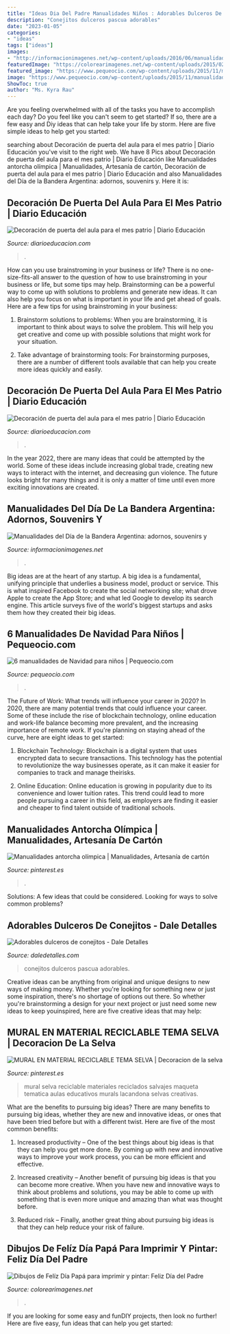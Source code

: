 ```yaml
---
title: "Ideas Dia Del Padre Manualidades Niños : Adorables Dulceros De Conejitos"
description: "Conejitos dulceros pascua adorables"
date: "2023-01-05"
categories:
- "ideas"
tags: ["ideas"]
images:
- "http://informacionimagenes.net/wp-content/uploads/2016/06/manualidades-de-banderas-argentinas-20-de-junio-7.jpg"
featuredImage: "https://colorearimagenes.net/wp-content/uploads/2015/02/dibujo-dia-del-padre8.jpg"
featured_image: "https://www.pequeocio.com/wp-content/uploads/2015/11/manualidades-navidad-2.jpg"
image: "https://www.pequeocio.com/wp-content/uploads/2015/11/manualidades-navidad-2.jpg"
ShowToc: true
author: "Ms. Kyra Rau"
---
```



Are you feeling overwhelmed with all of the tasks you have to accomplish each day? Do you feel like you can't seem to get started? If so, there are a few easy and Diy ideas that can help take your life by storm. Here are five simple ideas to help get you started:

	

		
searching about Decoración de puerta del aula para el mes patrio | Diario Educación you've visit to the right web. We have 8 Pics about Decoración de puerta del aula para el mes patrio | Diario Educación like Manualidades antorcha olímpica | Manualidades, Artesanía de cartón, Decoración de puerta del aula para el mes patrio | Diario Educación and also Manualidades del Día de la Bandera Argentina: adornos, souvenirs y. Here it is:
		
    
## Decoración De Puerta Del Aula Para El Mes Patrio | Diario Educación

<img loading=lazy src="https://diarioeducacion.com/wp-content/uploads/2018/08/puertas-independencia-8.jpg" onerror="this.onerror=null;this.src='https://tse4.mm.bing.net/th?id=OIP.Kn-W4jZMG7RcnN8OtBUNvwHaNK&amp;pid=15.1';" alt="Decoración de puerta del aula para el mes patrio | Diario Educación">

_Source: diarioeducacion.com_

>. 

	

How can you use brainstroming in your business or life?
There is no one-size-fits-all answer to the question of how to use brainstroming in your business or life, but some tips may help. Brainstorming can be a powerful way to come up with solutions to problems and generate new ideas. It can also help you focus on what is important in your life and get ahead of goals. Here are a few tips for using brainstroming in your business: 
1. Brainstorm solutions to problems: When you are brainstorming, it is important to think about ways to solve the problem. This will help you get creative and come up with possible solutions that might work for your situation. 

2. Take advantage of brainstorming tools: For brainstorming purposes, there are a number of different tools available that can help you create more ideas quickly and easily.

    
## Decoración De Puerta Del Aula Para El Mes Patrio | Diario Educación

<img loading=lazy src="https://diarioeducacion.com/wp-content/uploads/2018/08/puertas-independencia-4.jpg" onerror="this.onerror=null;this.src='https://tse1.mm.bing.net/th?id=OIP.B4z6J2nDb1RwuHeq5ZfRsQHaNK&amp;pid=15.1';" alt="Decoración de puerta del aula para el mes patrio | Diario Educación">

_Source: diarioeducacion.com_

>. 

	

In the year 2022, there are many ideas that could be attempted by the world. Some of these ideas include increasing global trade, creating new ways to interact with the internet, and decreasing gun violence. The future looks bright for many things and it is only a matter of time until even more exciting innovations are created.

    
## Manualidades Del Día De La Bandera Argentina: Adornos, Souvenirs Y

<img loading=lazy src="http://informacionimagenes.net/wp-content/uploads/2016/06/manualidades-de-banderas-argentinas-20-de-junio-7.jpg" onerror="this.onerror=null;this.src='https://tse3.mm.bing.net/th?id=OIP.B885mVvT6B_F3oQjSlVz4wHaJ4&amp;pid=15.1';" alt="Manualidades del Día de la Bandera Argentina: adornos, souvenirs y">

_Source: informacionimagenes.net_

>. 

	

Big ideas are at the heart of any startup. A big idea is a fundamental, unifying principle that underlies a business model, product or service. This is what inspired Facebook to create the social networking site; what drove Apple to create the App Store; and what led Google to develop its search engine. This article surveys five of the world's biggest startups and asks them how they created their big ideas.

    
## 6 Manualidades De Navidad Para Niños | Pequeocio.com

<img loading=lazy src="https://www.pequeocio.com/wp-content/uploads/2015/11/manualidades-navidad-2.jpg" onerror="this.onerror=null;this.src='https://tse2.mm.bing.net/th?id=OIP.SFKFZsvYZOyg9ixz2FTXJQHaLH&amp;pid=15.1';" alt="6 manualidades de Navidad para niños | Pequeocio.com">

_Source: pequeocio.com_

>. 

	

The Future of Work: What trends will influence your career in 2020?
In 2020, there are many potential trends that could influence your career. Some of these include the rise of blockchain technology, online education and work-life balance becoming more prevalent, and the increasing importance of remote work. If you're planning on staying ahead of the curve, here are eight ideas to get started:
1. Blockchain Technology: Blockchain is a digital system that uses encrypted data to secure transactions. This technology has the potential to revolutionize the way businesses operate, as it can make it easier for companies to track and manage theirisks.

2. Online Education: Online education is growing in popularity due to its convenience and lower tuition rates. This trend could lead to more people pursuing a career in this field, as employers are finding it easier and cheaper to find talent outside of traditional schools.


    
## Manualidades Antorcha Olímpica | Manualidades, Artesanía De Cartón

<img loading=lazy src="https://i.pinimg.com/736x/c1/e0/b5/c1e0b5fb9169a60164898312bda57957.jpg" onerror="this.onerror=null;this.src='https://tse1.mm.bing.net/th?id=OIP.U9I3zZqxY2jt05ux7VeoFgHaJ3&amp;pid=15.1';" alt="Manualidades antorcha olímpica | Manualidades, Artesanía de cartón">

_Source: pinterest.es_

>. 

	

Solutions: A few ideas that could be considered.
Looking for ways to solve common problems?

    
## Adorables Dulceros De Conejitos - Dale Detalles

<img loading=lazy src="https://i1.wp.com/www.daledetalles.com/wp-content/uploads/2018/03/conejitos-pascua-768x1024.jpg?resize=550%2C733" onerror="this.onerror=null;this.src='https://tse4.mm.bing.net/th?id=OIP.P_ouvovK2_vVbkiSmTUvjgHaJ3&amp;pid=15.1';" alt="Adorables dulceros de conejitos - Dale Detalles">

_Source: daledetalles.com_

>conejitos dulceros pascua adorables. 

	

Creative ideas can be anything from original and unique designs to new ways of making money. Whether you're looking for something new or just some inspiration, there's no shortage of options out there. So whether you're brainstorming a design for your next project or just need some new ideas to keep youinspired, here are five creative ideas that may help: 

    
## MURAL EN MATERIAL RECICLABLE TEMA SELVA | Decoracion De La Selva

<img loading=lazy src="https://i.pinimg.com/736x/c5/fb/4b/c5fb4b7b0eda26ff60be56f49e578fe9--murals.jpg" onerror="this.onerror=null;this.src='https://tse3.mm.bing.net/th?id=OIP.i-3hyXu_z_y67K9nufmW-gHaNq&amp;pid=15.1';" alt="MURAL EN MATERIAL RECICLABLE TEMA SELVA | Decoracion de la selva">

_Source: pinterest.es_

>mural selva reciclable materiales reciclados salvajes maqueta tematica aulas educativos murals lacandona selvas creativas. 

	

What are the benefits to pursuing big ideas?
There are many benefits to pursuing big ideas, whether they are new and innovative ideas, or ones that have been tried before but with a different twist. Here are five of the most common benefits:
1. Increased productivity – One of the best things about big ideas is that they can help you get more done. By coming up with new and innovative ways to improve your work process, you can be more efficient and effective.

2. Increased creativity – Another benefit of pursuing big ideas is that you can become more creative. When you have new and innovative ways to think about problems and solutions, you may be able to come up with something that is even more unique and amazing than what was thought before.

3. Reduced risk – Finally, another great thing about pursuing big ideas is that they can help reduce your risk of failure.

    
## Dibujos De Felíz Día Papá Para Imprimir Y Pintar: Feliz Día Del Padre

<img loading=lazy src="https://colorearimagenes.net/wp-content/uploads/2015/02/dibujo-dia-del-padre8.jpg" onerror="this.onerror=null;this.src='https://tse3.mm.bing.net/th?id=OIP.J-pBoRldRt_-t9CMo1cjCgAAAA&amp;pid=15.1';" alt="Dibujos de Felíz Día Papá para imprimir y pintar: Feliz Día del Padre">

_Source: colorearimagenes.net_

>. 

	

If you are looking for some easy and funDIY projects, then look no further! Here are five easy, fun ideas that can help you get started: 


